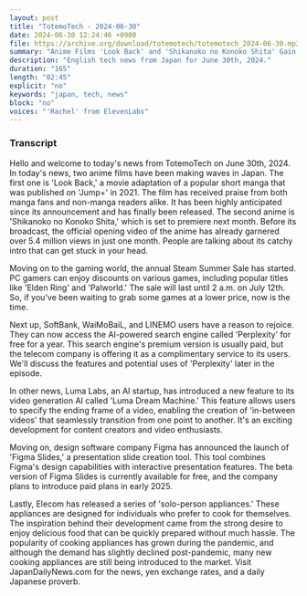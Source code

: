 ```yaml
---
layout: post
title: "TotemoTech - 2024-06-30"
date: 2024-06-30 12:24:46 +0900
file: https://archive.org/download/totemotech/totemotech_2024-06-30.mp3
summary: "Anime Films 'Look Back' and 'Shikanoko no Konoko Shita' Gain Popularity, Steam Summer Sale Begins, & more…"
description: "English tech news from Japan for June 30th, 2024."
duration: "165"
length: "02:45"
explicit: "no"
keywords: "japan, tech, news"
block: "no"
voices: "'Rachel' from ElevenLabs"
---
```


### Transcript

Hello and welcome to today's news from TotemoTech on June 30th, 2024. In today's news, two anime films have been making waves in Japan. The first one is 'Look Back,' a movie adaptation of a popular short manga that was published on 'Jump+' in 2021. The film has received praise from both manga fans and non-manga readers alike. It has been highly anticipated since its announcement and has finally been released. The second anime is 'Shikanoko no Konoko Shita,' which is set to premiere next month. Before its broadcast, the official opening video of the anime has already garnered over 5.4 million views in just one month. People are talking about its catchy intro that can get stuck in your head. 

Moving on to the gaming world, the annual Steam Summer Sale has started. PC gamers can enjoy discounts on various games, including popular titles like 'Elden Ring' and 'Palworld.' The sale will last until 2 a.m. on July 12th. So, if you've been waiting to grab some games at a lower price, now is the time.

Next up, SoftBank, WaiMoBaiL, and LINEMO users have a reason to rejoice. They can now access the AI-powered search engine called 'Perplexity' for free for a year. This search engine's premium version is usually paid, but the telecom company is offering it as a complimentary service to its users. We'll discuss the features and potential uses of 'Perplexity' later in the episode.

In other news, Luma Labs, an AI startup, has introduced a new feature to its video generation AI called 'Luma Dream Machine.' This feature allows users to specify the ending frame of a video, enabling the creation of 'in-between videos' that seamlessly transition from one point to another. It's an exciting development for content creators and video enthusiasts.

Moving on, design software company Figma has announced the launch of 'Figma Slides,' a presentation slide creation tool. This tool combines Figma's design capabilities with interactive presentation features. The beta version of Figma Slides is currently available for free, and the company plans to introduce paid plans in early 2025.

Lastly, Elecom has released a series of 'solo-person appliances.' These appliances are designed for individuals who prefer to cook for themselves. The inspiration behind their development came from the strong desire to enjoy delicious food that can be quickly prepared without much hassle. The popularity of cooking appliances has grown during the pandemic, and although the demand has slightly declined post-pandemic, many new cooking appliances are still being introduced to the market.   Visit JapanDailyNews.com for the news, yen exchange rates, and a daily Japanese proverb.
